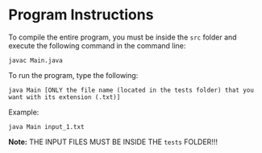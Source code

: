 # Program Instructions

To compile the entire program, you must be inside the `src` folder and execute the following command in the command line:
```
javac Main.java
```

To run the program, type the following:
```
java Main [ONLY the file name (located in the tests folder) that you want with its extension (.txt)]
```

Example:
```
java Main input_1.txt
```

**Note:** THE INPUT FILES MUST BE INSIDE THE `tests` FOLDER!!!

<!-- 
GREEK DESCRIPTION
Για να μεταγλωτίσετε ολόκληρο το πρόγραμμα θα πρέπει να βρίσκεστε μέσα στον φάκελο src και να εκτελέσετε την εξής εντολή στη γραμμή εντολών:
javac Main.java

Για να τρέξετε το πρόγραμμα γράφετε το εξής:
java Main [ΜΟΝΟ το όνομα αρχείου (που βρίσκεται στον φάκελο tests) που επιθυμείτε με την κατάληξη του (.txt)]

πχ. java Main input_1.txt

ΤΑ ΑΡΧΕΙΑ ΕΙΣΟΔΟΥ ΠΡΕΠΕΙ ΥΠΟΧΡΕΩΤΙΚΑ ΝΑ ΒΡΙΣΚΟΝΤΑΙ ΜΕΣΑ ΣΤΟΝ ΦΑΚΕΛΟ tests ! ! !
-->
